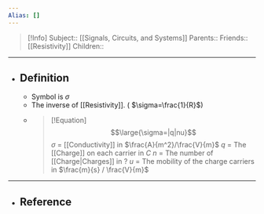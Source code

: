 ```yaml
---
Alias: []
---
```

> [!Info]
> Subject:: [[Signals, Circuits, and Systems]]
> Parents:: 
> Friends:: [[Resistivity]]
> Children:: 
---
- ## Definition
	- Symbol is $\sigma$
	- The inverse of [[Resistivity]]. ( $\sigma=\frac{1}{R}$)
	- > [!Equation]
	  > $$\large{\sigma=|q|nu}$$
	  > $\sigma$ = [[Conductivity]] in $\frac{A}{m^2}/\frac{V}{m}$
	  > $q$ = The [[Charge]] on each carrier in $C$
	  > $n$ = The number of [[Charge|Charges]] in $?$
	  > $u$ = The mobility of the charge carriers in $\frac{m}{s} / \frac{V}{m}$
---
- ## Reference